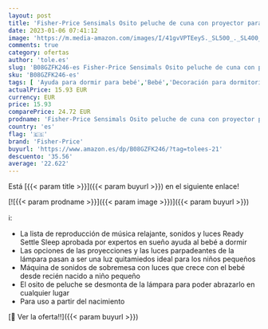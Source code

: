 ```yaml
---
layout: post
title: 'Fisher-Price Sensimals Osito peluche de cuna con proyector para bebé con música  luces y sonidos luciérnagas relajantes para la hora de dormir  Mattel GRR00 '
date: 2023-01-06 07:41:12
image: 'https://m.media-amazon.com/images/I/41gvVPTEeyS._SL500_._SL400_.jpg'
comments: true
category: ofertas
author: 'tole.es'
slug: 'B08GZFK246-es Fisher-Price Sensimals Osito peluche de cuna con proyector...'
sku: 'B08GZFK246-es'
tags: [ 'Ayuda para dormir para bebé','Bebé','Decoración para dormitorio de bebé','Dormitorio','bebé','fisher-price','🇪🇸', ]
actualPrice: 15.93 EUR
currency: EUR
price: 15.93
comparePrice: 24.72 EUR
prodname: 'Fisher-Price Sensimals Osito peluche de cuna con proyector para bebé con música  luces y sonidos luciérnagas relajantes para la hora de dormir  Mattel GRR00 '
country: 'es'
flag: '🇪🇸'
brand: 'Fisher-Price'
buyurl: 'https://www.amazon.es/dp/B08GZFK246/?tag=tolees-21'
descuento: '35.56'
average: '22.622'
---
```


Está [{{< param title >}}]({{< param buyurl >}}) en el siguiente enlace!

[![{{< param prodname >}}]({{< param image >}})]({{< param buyurl >}})

ℹ️:

- La lista de reproducción de música relajante, sonidos y luces Ready Settle Sleep aprobada por expertos en sueño ayuda al bebé a dormir
- Las opciones de las proyecciones y las luces parpadeantes de la lámpara pasan a ser una luz quitamiedos ideal para los niños pequeños
- Máquina de sonidos de sobremesa con luces que crece con el bebé desde recién nacido a niño pequeño
- El osito de peluche se desmonta de la lámpara para poder abrazarlo en cualquier lugar
- Para uso a partir del nacimiento

[🛒 Ver la oferta!!]({{< param buyurl >}})
